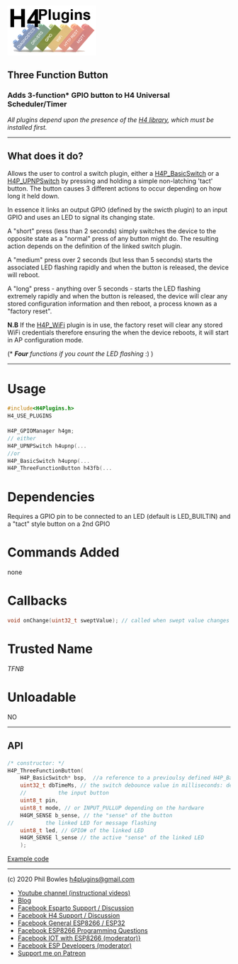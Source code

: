 ![H4P Flyer](/assets/GPIOLogo.jpg) 

## Three Function Button

### Adds 3-function* GPIO button to H4 Universal Scheduler/Timer

*All plugins depend upon the presence of the [H4 library](https://github.com/philbowles/H4), which must be installed first.*

---
## What does it do?

Allows the user to control a switch plugin, either a [H4P_BasicSwitch](h4onof.md) or a [H4P_UPNPSwitch](h4upnp.md) by pressing and holding a simple non-latching 'tact' button. The button causes 3 different actions to occur depending on how long it held down.

In essence it links an output GPIO (defined by the swicth plugin) to an input GPIO and uses an LED to signal its changing state.

A "short" press (less than 2 seconds) simply switches the device to the opposite state as a "normal" press of any button might do. The resulting action depends on the definition of the linked switch plugin.

A "medium" press over 2 seconds (but less than 5 seconds) starts the associated LED flashing rapidly and when the button is released, the device will reboot.

A "long" press - anything over 5 seconds - starts the LED flashing extremely rapidly and when the button is released, the device will clear any stored configuration information and then reboot, a process known as a "factory reset".

**N.B** If the [H4P_WiFi](h4wifi.md) plugin is in use, the factory reset will clear any stored WiFi credentials therefore ensuring the when the device reboots, it will start in AP configuration mode.

(* ***Four** functions if you count the LED flashing* :) )

---

# Usage

```cpp
#include<H4Plugins.h>
H4_USE_PLUGINS

H4P_GPIOManager h4gm;
// either
H4P_UPNPSwitch h4upnp(...
//or
H4P_BasicSwitch h4upnp(...
H4P_ThreeFunctionButton h43fb(...
```

# Dependencies

Requires a GPIO pin to be connected to an LED (default is LED_BUILTIN) and a "tact" style button on a 2nd GPIO

# Commands Added

none

# Callbacks

```cpp
void onChange(uint32_t sweptValue); // called when swept value changes
```

# Trusted Name

*TFNB*

# Unloadable

NO

---

## API

```cpp
/* constructor: */
H4P_ThreeFunctionButton(
    H4P_BasicSwitch* bsp,  //a reference to a previoulsy defined H4P_BasicSwitch or H4P_UPNPSwitch
    uint32_t dbTimeMs, // the switch debounce value in milliseconds: depends on the individual switch
    //          the input button
    uint8_t pin,
    uint8_t mode, // or INPUT_PULLUP depending on the hardware
    H4GM_SENSE b_sense, // the "sense" of the button
//          the linked LED for message flashing
    uint8_t led, // GPIO# of the linked LED
    H4GM_SENSE l_sense // the active "sense" of the linked LED
    );
```

[Example code](../examples/H43FNB/H4P_SONOFF_Basic/H4P_SONOFF_Basic.ino)

---

(c) 2020 Phil Bowles h4plugins@gmail.com

* [Youtube channel (instructional videos)](https://www.youtube.com/channel/UCYi-Ko76_3p9hBUtleZRY6g)
* [Blog](https://8266iot.blogspot.com)
* [Facebook Esparto Support / Discussion](https://www.facebook.com/groups/esparto8266/)
* [Facebook H4  Support / Discussion](https://www.facebook.com/groups/444344099599131/)
* [Facebook General ESP8266 / ESP32](https://www.facebook.com/groups/2125820374390340/)
* [Facebook ESP8266 Programming Questions](https://www.facebook.com/groups/esp8266questions/)
* [Facebook IOT with ESP8266 (moderator)}](https://www.facebook.com/groups/1591467384241011/)
* [Facebook ESP Developers (moderator)](https://www.facebook.com/groups/ESP8266/)
* [Support me on Patreon](https://patreon.com/esparto)
